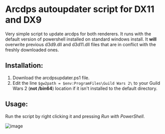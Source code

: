 # Arcdps autoupdater script for DX11 and DX9
Very simple script to update arcdps for both renderers.
It runs with the default version of powershell installed on standard windows install.
It **will** overwrite previous d3d9.dll and d3d11.dll files that are in conflict with the freshly downloaded ones.

## Installation:
1. Download the arcdpsupdater.ps1 file.
2. Edit the line `$gw2path = $env:ProgramFiles\Guild Wars 2\` to your Guild Wars 2 (**not /bin64**) location if it isn't installed to the default directory.

## Usage:
Run the script by right clicking it and pressing _Run with PowerShell_.

![image](https://user-images.githubusercontent.com/90639113/135767122-56ea9bc1-8499-42ab-84da-5b8a8fe22f48.png)
